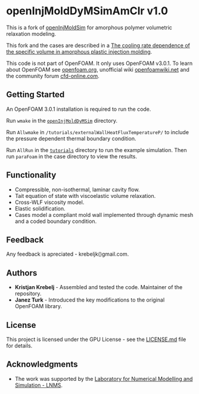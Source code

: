 # openInjMoldDyMSimAmClr v1.0

This is a fork of [openInjMoldSim](https://github.com/krebeljk/openInjMoldSim) for amorphous polymer volumetric relaxation modeling.  

This fork and the cases are described in a [The cooling rate dependence of the specific volume in amorphous
plastic injection molding](https://rdcu.be/but3t).

This code is not part of OpenFOAM. It only uses OpenFOAM v3.0.1. To learn about OpenFOAM see [openfoam.org](https://openfoam.org/), unofficial wiki
[openfoamwiki.net](https://openfoamwiki.net/index.php/Main_Page) and the community forum
[cfd-online.com](https://www.cfd-online.com/Forums/openfoam/).

## Getting Started

An OpenFOAM 3.0.1 installation is required to run the code.

Run `wmake` in the [`openInjMoldDyMSim`](applications/solvers/multiphase/openInjMoldSim/openInjMoldDyMSim) directory.

Run `Allwmake` in `/tutorials/externalWallHeatFluxTemperatureP/` to include the pressure dependent thermal boundary condition.  

Run `AllRun` in the [`tutorials`](/tutorials/) directory to run the example simulation. Then run `paraFoam` in the case directory to view the results.

## Functionality

* Compressible, non-isothermal, laminar cavity flow.
* Tait equation of state with viscoelastic volume relaxation.
* Cross-WLF viscosity model.
* Elastic solidification.
* Cases model a compliant mold wall implemented through dynamic mesh and a coded boundary condition.

## Feedback

Any feedback is apreciated - krebeljk()gmail.com.

## Authors

* **Kristjan Krebelj** - Assembled and tested the code. Maintainer of the repository.
* **Janez Turk** - Introduced the key modifications to the original OpenFOAM library.

## License

This project is licensed under the GPU License - see the [LICENSE.md](LICENSE.md) file for details.

## Acknowledgments

* The work was supported by the [Laboratory for Numerical Modelling and Simulation - LNMS](http://lab.fs.uni-lj.si/lnms/).
